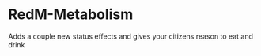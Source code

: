 # RedM-Metabolism
 Adds a couple new status effects and gives your citizens reason to eat and drink
